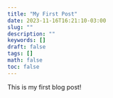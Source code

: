 ```yaml
---
title: "My First Post"
date: 2023-11-16T16:21:10-03:00
slug: ""
description: ""
keywords: []
draft: false
tags: []
math: false
toc: false
---
```


This is my first blog post!